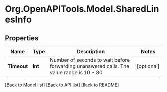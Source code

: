 
# Org.OpenAPITools.Model.SharedLinesInfo

## Properties

Name | Type | Description | Notes
------------ | ------------- | ------------- | -------------
**Timeout** | **int** | Number of seconds to wait before forwarding unanswered calls. The value range is 10 - 80 | [optional] 

[[Back to Model list]](../README.md#documentation-for-models)
[[Back to API list]](../README.md#documentation-for-api-endpoints)
[[Back to README]](../README.md)

